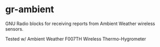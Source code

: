 gr-ambient
==========

GNU Radio blocks for receiving reports from Ambient Weather wireless sensors. 

Tested w/ Ambient Weather F007TH Wireless Thermo-Hygrometer
